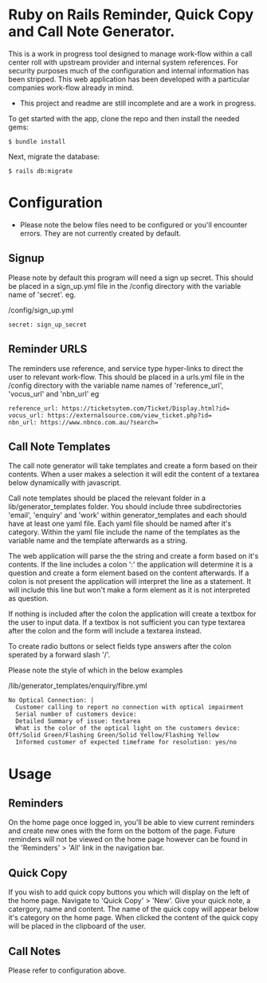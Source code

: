 # Ruby on Rails Reminder, Quick Copy and Call Note Generator.

This is a work in progress tool designed to manage work-flow within a call center roll with upstream provider and internal system references. For security purposes much of the configuration and internal information has been stripped. This web application has been developed with a particular companies work-flow already in mind.

* This project and readme are still incomplete and are a work in progress.

To get started with the app, clone the repo and then install the needed gems:
```
$ bundle install
```

Next, migrate the database:
```
$ rails db:migrate
```

# Configuration
* Please note the below files need to be configured or you'll encounter errors. They are not currently created by default.
## Signup
Please note by default this program will need a sign up secret. This should be placed in a sign_up.yml file in the /config directory with the variable name of 'secret'. eg.

/config/sign_up.yml
```
secret: sign_up_secret
```

## Reminder URLS
The reminders use reference, and service type hyper-links to direct the user to relevant work-flow. This should be placed in a urls.yml file in the /config directory with the variable name names of 'reference_url', 'vocus_url' and 'nbn_url' eg
```
reference_url: https://ticketsytem.com/Ticket/Display.html?id=
vocus_url: https://externalsource.com/view_ticket.php?id=
nbn_url: https://www.nbnco.com.au/?search=
```

## Call Note Templates
The call note generator will take templates and create a form based on their contents. When a user makes a selection it will edit the content of a textarea below dynamically with javascript.

Call note templates should be placed the relevant folder in a lib/generator_templates folder. You should include three subdirectories 'email', 'enquiry' and 'work' within generator_templates and each should have at least one yaml file. Each yaml file should be named after it's category. Within the yaml file include the name of the templates as the variable name and the template afterwards as a string.

The web application will parse the the string and create a form based on it's contents. If the line includes a colon ':' the application will determine it is a question and create a form element based on the content afterwards. If a colon is not present the application will interpret the line as a statement. It will include this line but won't make a form element as it is not interpreted as question.

If nothing is included after the colon the application will create a textbox for the user to input data. If a textbox is not sufficient you can type textarea after the colon and the form will include a textarea instead.

To create radio buttons or select fields type answers after the colon sperated by a forward slash '/'.

Please note the style of which in the below examples

/lib/generator_templates/enquiry/fibre.yml
```
No Optical Connection: |
  Customer calling to report no connection with optical impairment
  Serial number of customers device:
  Detailed Summary of issue: textarea
  What is the color of the optical light on the customers device: Off/Solid Green/Flashing Green/Solid Yellow/Flashing Yellow
  Informed customer of expected timeframe for resolution: yes/no
```

# Usage
## Reminders
On the home page once logged in, you'll be able to view current reminders and create new ones with the form on the bottom of the page. Future reminders will not be viewed on the home page however can be found in the 'Reminders' > 'All' link in the navigation bar.

## Quick Copy
If you wish to add quick copy buttons you which will display on the left of the home page. Navigate to 'Quick Copy' > 'New'. Give your quick note, a catergory, name and content. The name of the quick copy will appear below it's category on the home page. When clicked the content of the quick copy will be placed in the clipboard of the user.

## Call Notes
Please refer to configuration above.